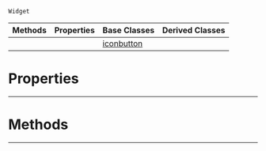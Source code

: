  `Widget`

|Methods|Properties|Base Classes|Derived Classes|
|---|---|---|---|
| | |[iconbutton](https://github.com/ZilchEngine/ZilchDocs/blob/master/code_reference/class_reference/iconbutton.md)| |


 #  Properties


---  
 #  Methods


---  
 

 